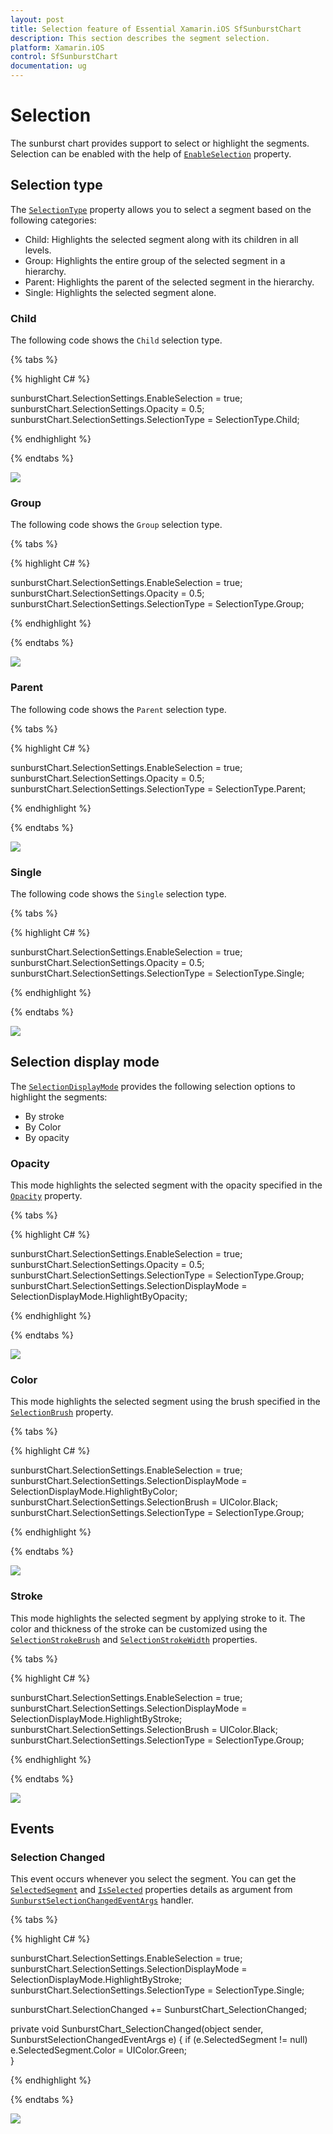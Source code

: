 ```yaml
---
layout: post
title: Selection feature of Essential Xamarin.iOS SfSunburstChart
description: This section describes the segment selection.
platform: Xamarin.iOS
control: SfSunburstChart
documentation: ug
---
```


# Selection

The sunburst chart provides support to select or highlight the segments. Selection can be enabled with the help of [`EnableSelection`](https://help.syncfusion.com/cr/xamarin-ios/Syncfusion.SfSunburstChart.iOS.SelectionSettings.html#Syncfusion_SfSunburstChart_iOS_SelectionSettings_EnableSelection) property.

## Selection type

The [`SelectionType`](https://help.syncfusion.com/cr/xamarin-ios/Syncfusion.SfSunburstChart.iOS.SelectionSettings.html#Syncfusion_SfSunburstChart_iOS_SelectionSettings_SelectionType) property allows you to select a segment based on the following categories:

* Child: Highlights the selected segment along with its children in all levels.
* Group: Highlights the entire group of the selected segment in a hierarchy.
* Parent: Highlights the parent of the selected segment in the hierarchy.
* Single: Highlights the selected segment alone.

### Child

The following code shows the `Child` selection type.

{% tabs %} 

{% highlight C# %} 

  sunburstChart.SelectionSettings.EnableSelection = true;
  sunburstChart.SelectionSettings.Opacity = 0.5;
  sunburstChart.SelectionSettings.SelectionType = SelectionType.Child;            

{% endhighlight %}

{% endtabs %} 

![](Selection_images/Child.jpg)

### Group

The following code shows the `Group` selection type.

{% tabs %} 

{% highlight C# %} 

  sunburstChart.SelectionSettings.EnableSelection = true;
  sunburstChart.SelectionSettings.Opacity = 0.5;
  sunburstChart.SelectionSettings.SelectionType = SelectionType.Group;            

{% endhighlight %}

{% endtabs %} 

![](Selection_images/Group.jpg)

### Parent

The following code shows the `Parent` selection type.

{% tabs %} 

{% highlight C# %} 

  sunburstChart.SelectionSettings.EnableSelection = true;
  sunburstChart.SelectionSettings.Opacity = 0.5;
  sunburstChart.SelectionSettings.SelectionType = SelectionType.Parent;            

{% endhighlight %}

{% endtabs %} 

![](Selection_images/Parent.jpg)

### Single

The following code shows the `Single` selection type.

{% tabs %} 

{% highlight C# %} 

  sunburstChart.SelectionSettings.EnableSelection = true;
  sunburstChart.SelectionSettings.Opacity = 0.5;
  sunburstChart.SelectionSettings.SelectionType = SelectionType.Single;

{% endhighlight %}

{% endtabs %} 

![](Selection_images/Single.jpg)

## Selection display mode

The [`SelectionDisplayMode`](https://help.syncfusion.com/cr/xamarin-ios/Syncfusion.SfSunburstChart.iOS.SelectionSettings.html#Syncfusion_SfSunburstChart_iOS_SelectionSettings_SelectionDisplayMode) provides the following selection options to highlight the segments:

* By stroke
* By Color
* By opacity

### Opacity

This mode highlights the selected segment with the opacity specified in the [`Opacity`](https://help.syncfusion.com/cr/xamarin-ios/Syncfusion.SfSunburstChart.iOS.SelectionSettings.html#Syncfusion_SfSunburstChart_iOS_SelectionSettings_Opacity) property.

{% tabs %} 

{% highlight C# %} 

  sunburstChart.SelectionSettings.EnableSelection = true;
  sunburstChart.SelectionSettings.Opacity = 0.5;           
  sunburstChart.SelectionSettings.SelectionType = SelectionType.Group;
  sunburstChart.SelectionSettings.SelectionDisplayMode = SelectionDisplayMode.HighlightByOpacity;

{% endhighlight %}

{% endtabs %} 

![](Selection_images/Group.jpg)

### Color

This mode highlights the selected segment using the brush specified in the [`SelectionBrush`](https://help.syncfusion.com/cr/xamarin-ios/Syncfusion.SfSunburstChart.iOS.SelectionSettings.html#Syncfusion_SfSunburstChart_iOS_SelectionSettings_SelectionBrush) property.

{% tabs %}

{% highlight C# %} 

  sunburstChart.SelectionSettings.EnableSelection = true;  
  sunburstChart.SelectionSettings.SelectionDisplayMode = SelectionDisplayMode.HighlightByColor;          
  sunburstChart.SelectionSettings.SelectionBrush = UIColor.Black;
  sunburstChart.SelectionSettings.SelectionType = SelectionType.Group;          

{% endhighlight %}

{% endtabs %} 

![](Selection_images/ColorSelection.png)

### Stroke

This mode highlights the selected segment by applying stroke to it. The color and thickness of the stroke can be customized using the [`SelectionStrokeBrush`](https://help.syncfusion.com/cr/xamarin-ios/Syncfusion.SfSunburstChart.iOS.SelectionSettings.html#Syncfusion_SfSunburstChart_iOS_SelectionSettings_SelectionStrokeBrush) and [`SelectionStrokeWidth`](https://help.syncfusion.com/cr/xamarin-ios/Syncfusion.SfSunburstChart.iOS.SelectionSettings.html#Syncfusion_SfSunburstChart_iOS_SelectionSettings_SelectionStrokeWidth) properties.

{% tabs %}

{% highlight C# %} 

  sunburstChart.SelectionSettings.EnableSelection = true;
  sunburstChart.SelectionSettings.SelectionDisplayMode = SelectionDisplayMode.HighlightByStroke;           
  sunburstChart.SelectionSettings.SelectionBrush = UIColor.Black;
  sunburstChart.SelectionSettings.SelectionType = SelectionType.Group;          

{% endhighlight %}

{% endtabs %} 

![](Selection_images/StrokeSelection.png)

## Events

### Selection Changed

This event occurs whenever you select the segment. You can get the [`SelectedSegment`](https://help.syncfusion.com/cr/xamarin-ios/Syncfusion.SfSunburstChart.iOS.SunburstSelectionChangedEventArgs.html#Syncfusion_SfSunburstChart_iOS_SunburstSelectionChangedEventArgs_SelectedSegment) and [`IsSelected`](https://help.syncfusion.com/cr/xamarin-ios/Syncfusion.SfSunburstChart.iOS.SunburstSelectionChangedEventArgs.html#Syncfusion_SfSunburstChart_iOS_SunburstSelectionChangedEventArgs_IsSelected) properties details as argument from [`SunburstSelectionChangedEventArgs`](https://help.syncfusion.com/cr/xamarin-ios/Syncfusion.SfSunburstChart.iOS.SunburstSelectionChangedEventArgs.html) handler.

{% tabs %} 

{% highlight C# %}

  sunburstChart.SelectionSettings.EnableSelection = true;
  sunburstChart.SelectionSettings.SelectionDisplayMode = SelectionDisplayMode.HighlightByStroke;
  sunburstChart.SelectionSettings.SelectionType = SelectionType.Single;

  sunburstChart.SelectionChanged += SunburstChart_SelectionChanged; 

  private void SunburstChart_SelectionChanged(object sender, SunburstSelectionChangedEventArgs e)
  {
     if (e.SelectedSegment != null)
        e.SelectedSegment.Color = UIColor.Green;          
  }

{% endhighlight %}

{% endtabs %} 

![](Selection_images/Event.jpg)
